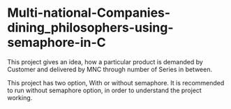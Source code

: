 # Multi-national-Companies-dining_philosophers-using-semaphore-in-C

This project gives an idea, how a particular product is demanded  by Customer and delivered by MNC through number of Series in between.

This project has two option, With or without semaphore.
It is recommended to run without semaphore option, in order to understand the project working.
